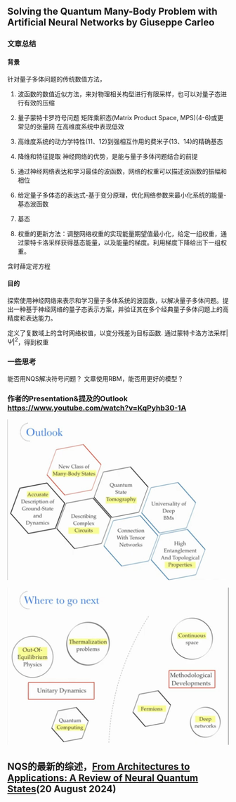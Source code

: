 ## Solving the Quantum Many-Body Problem with Artificial Neural Networks by Giuseppe Carleo

### 文章总结

#### 背景

针对量子多体问题的传统数值方法，
1. 波函数的数值近似方法，来对物理相关构型进行有限采样，也可以对量子态进行有效的压缩
2. 量子蒙特卡罗符号问题 矩阵乘积态(Matrix Product Space, MPS)(4-6)或更常见的张量网 在高维度系统中表现低效
3. 高维度系统的动力学特性(11、12)到强相互作用的费米子(13、14)的精确基态
4. 降维和特征提取 神经网络的优势，是能与量子多体问题结合的前提

5. 通过神经网络表达和学习最佳的波函数，网络的权重可以描述波函数的振幅和相位

6. 给定量子多体态的表达式-基于变分原理，优化网络参数来最小化系统的能量-基态波函数

7. 基态
  8. 权重的更新方法：调整网络权重的实现能量期望值最小化，给定一组权重，通过蒙特卡洛采样获得基态能量，以及能量的梯度。利用梯度下降给出下一组权重。

含时薛定谔方程


#### 目的
探索使用神经网络来表示和学习量子多体系统的波函数，以解决量子多体问题。提出一种基于神经网络的量子态表示方案，并验证其在多个经典量子多体问题上的高精度和表达能力。


定义了复数域上的含时网络权值，以变分残差为目标函数. 通过蒙特卡洛方法采样$|\Psi|^2$，得到权重

### 一些思考
能否用NQS解决符号问题？
文章使用RBM，能否用更好的模型？

### 作者的Presentation&提及的Outlook https://www.youtube.com/watch?v=KqPyhb30-1A
![Outlook](./outlook.jpg)

![Outlook1](./outlook1.jpg)


## NQS的最新的综述，[From Architectures to Applications: A Review of Neural Quantum States](https://iopscience.iop.org/article/10.1088/2058-9565/ad7168/meta)(20 August 2024)
